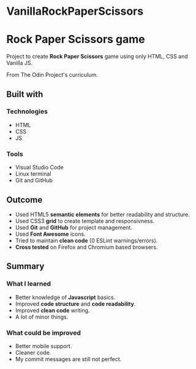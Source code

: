 # VanillaRockPaperScissors
# Rock Paper Scissors game

Project to create **Rock Paper Scissors** game using only HTML, CSS and Vanilla JS.

From The Odin Project's curriculum.

## Built with

### Technologies

* HTML
* CSS
* JS

### Tools

* Visual Studio Code
* Linux terminal
* Git and GitHub

## Outcome

* Used HTML5 **semantic elements** for better readability and structure.
* Used CSS3 **grid** to create template and responsivness.
* Used **Git** and **GitHub** for project management.
* Used **Font Awesome** icons.
* Tried to maintain **clean code** (0 ESLint warnings/errors).
* **Cross tested** on Firefox and Chromium based browsers.

## Summary

### What I learned

* Better knowledge of **Javascript** basics.
* Improved **code structure** and **code readability**.
* Improved **clean code** writing.
* A lot of minor things.

### What could be improved

* Better mobile support.
* Cleaner code.
* My commit messages are still not perfect.
